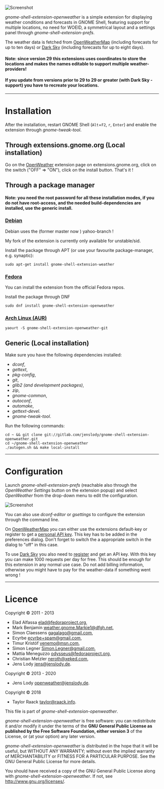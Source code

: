 ![Screenshot](https://gitlab.com/jenslody/gnome-shell-extension-openweather/raw/master/data/Screenshot.jpg)

*gnome-shell-extension-openweather* is a simple extension for displaying weather conditions and forecasts in GNOME Shell, featuring support for multiple locations, no need for WOEID, a symmetrical layout and a settings panel through *gnome-shell-extension-prefs*.

The weather data is fetched from [OpenWeatherMap](https://openweathermap.org/) (including forecasts for up to ten days) or [Dark Sky](https://darksky.net) (including forecasts for up to eight days).

#### Note: since version 29 this extensions uses coordinates to store the locations and makes the names editable to support multiple weather-providers!
#### If you update from versions prior to 29 to 29 or greater (with Dark Sky - support) you have to recreate your locations.

----

# Installation

After the installation, restart GNOME Shell (`Alt`+`F2`, `r`, `Enter`) and enable the extension through *gnome-tweak-tool*.

## Through extensions.gnome.org (Local installation)

Go on the [OpenWeather](https://extensions.gnome.org/extension/750/openweather/) extension page on extensions.gnome.org, click on the switch ("OFF" => "ON"), click on the install button. That's it !

## Through a package manager

#### Note: you need the root password for all these installation modes, if you do not have root-access, and the needed build-dependencies are installed, use the generic install.

### [Debian](http://packages.debian.org/source/unstable/gnome-shell-extension-weather)

Debian uses the (former master now ) yahoo-branch !

My fork of the extension is currently only available for unstable/sid.

Install the package through APT (or use your favourite package-manager, e.g. synaptic):

	sudo apt-get install gnome-shell-extension-weather


### [Fedora](https://fedoraproject.org/)

You can install the extension from the official Fedora repos.

Install the package through DNF

	sudo dnf install gnome-shell-extension-openweather


### [Arch Linux (AUR)](https://aur.archlinux.org/packages/gnome-shell-extension-openweather-git/)

	yaourt -S gnome-shell-extension-openweather-git

## Generic (Local installation)

Make sure you have the following dependencies installed:
* *dconf*,
* *gettext*,
* *pkg-config*,
* *git*,
* *glib2 (and development packages)*,
* *zip*,
* *gnome-common*,
* *autoconf*,
* *automake*,
* *gettext-devel*.
* *gnome-tweak-tool*.

Run the following commands:

	cd ~ && git clone git://gitlab.com/jenslody/gnome-shell-extension-openweather.git
	cd ~/gnome-shell-extension-openweather
	./autogen.sh && make local-install

----

# Configuration

Launch *gnome-shell-extension-prefs* (reachable also through the *OpenWeather Settings* button on the extension popup) and select *OpenWeather* from the drop-down menu to edit the configuration.

![Screenshot](https://gitlab.com/jenslody/gnome-shell-extension-openweather/raw/master/data/weather-settings.gif)

You can also use *dconf-editor* or *gsettings* to configure the extension through the command line.

On [OpenWeatherMap](https://openweathermap.org/) you can either use the extensions default-key or register to get a [personal API key](https://openweathermap.org/appid). This key has to be added in the preferences dialog. Don't forget to switch the a appropriate switch in the dialog to "off" in this case.

To use [Dark Sky](https://darksky.net) you also need to [register](https://darksky.net/dev/register) and get an API key. With this key you can make 1000 requests per day for free. This should be enough for this extension in any normal use case. Do not add billing information, otherwise you might have to pay for the weather-data if something went wrong !

----

# Licence

Copyright &copy; 2011 - 2013

* Elad Alfassa <elad@fedoraproject.org>,
* Mark Benjamin <weather.gnome.Markie1@dfgh.net>,
* Simon Claessens <gagalago@gmail.com>,
* Ecyrbe <ecyrbe+spam@gmail.com>,
* Timur Kristóf <venemo@msn.com>,
* Simon Legner <Simon.Legner@gmail.com>,
* Mattia Meneguzzo <odysseus@fedoraproject.org>,
* Christian Metzler <neroth@xeked.com>,
* Jens Lody <jens@jenslody.de>.

Copyright &copy; 2013 - 2020
* Jens Lody <openweather@jenslody.de>.

Copyright &copy; 2018
* Taylor Raack <taylor@raack.info>.


This file is part of *gnome-shell-extension-openweather*.

*gnome-shell-extension-openweather* is free software: you can redistribute it and/or modify it under the terms of the **GNU General Public License as published by the Free Software Foundation, either version 3** of the License, or (at your option) any later version.

*gnome-shell-extension-openweather* is distributed in the hope that it will be useful, but WITHOUT ANY WARRANTY; without even the implied warranty of MERCHANTABILITY or FITNESS FOR A PARTICULAR PURPOSE.  See the GNU General Public License for more details.

You should have received a copy of the GNU General Public License along with *gnome-shell-extension-openweather*.  If not, see <http://www.gnu.org/licenses/>.
